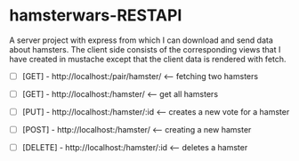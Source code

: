 # hamsterwars-RESTAPI
A server project with express from which I can download and send data about hamsters. The client side consists of the corresponding views that 
I have created in mustache except that the client data is rendered with fetch.

- [ ] [GET] - http://localhost:/pair/hamster/ <-- fetching two hamsters
  
- [ ] [GET] - http://localhost:/hamster/ <-- get all hamsters

 - [ ] [PUT] - http://localhost:/hamster/:id <-- creates a new vote for a hamster
 
- [ ] [POST] - http://localhost:/hamster/ <-- creating a new hamster

- [ ] [DELETE] - http://localhost:/hamster/:id <-- deletes a hamster
